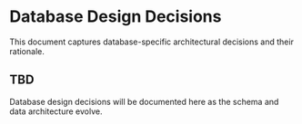 # Database Design Decisions

This document captures database-specific architectural decisions and their rationale.

## TBD

Database design decisions will be documented here as the schema and data architecture evolve.
